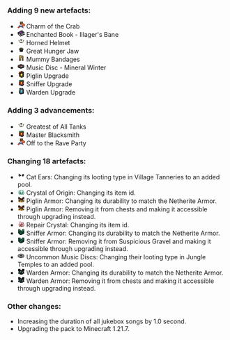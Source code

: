 ### Adding 9 new artefacts:

- <img alt="" src="https://raw.githubusercontent.com/Lipatant/LipatantsArtefacts/refs/heads/main/docs/img/item/crab_charm.png" width="16"/> Charm of the Crab
- <img alt="" src="https://raw.githubusercontent.com/Lipatant/LipatantsArtefacts/refs/heads/main/docs/img/item/enchanted_book_illager_bane.png" width="16"/> Enchanted Book - Illager's Bane
- <img alt="" src="https://raw.githubusercontent.com/Lipatant/LipatantsArtefacts/refs/heads/main/docs/img/item/goat_helmet.png" width="16"/> Horned Helmet
- <img alt="" src="https://raw.githubusercontent.com/Lipatant/LipatantsArtefacts/refs/heads/main/docs/img/item/great_hunger_helmet.png" width="16"/> Great Hunger Jaw
- <img alt="" src="https://raw.githubusercontent.com/Lipatant/LipatantsArtefacts/refs/heads/main/docs/img/item/mummy_leggings.png" width="16"/> Mummy Bandages
- <img alt="" src="https://raw.githubusercontent.com/Lipatant/LipatantsArtefacts/refs/heads/main/docs/img/item/music_disc_mineral_winter.png" width="16"/> Music Disc - Mineral Winter
- <img alt="" src="https://raw.githubusercontent.com/Lipatant/LipatantsArtefacts/refs/heads/main/docs/img/item/piglin_upgrade_smithing_template.png" width="16"/> Piglin Upgrade
- <img alt="" src="https://raw.githubusercontent.com/Lipatant/LipatantsArtefacts/refs/heads/main/docs/img/item/sniffer_upgrade_smithing_template.png" width="16"/> Sniffer Upgrade
- <img alt="" src="https://raw.githubusercontent.com/Lipatant/LipatantsArtefacts/refs/heads/main/docs/img/item/warden_upgrade_smithing_template.png" width="16"/> Warden Upgrade

### Adding 3 advancements:

- <img alt="" src="https://raw.githubusercontent.com/Lipatant/LipatantsArtefacts/refs/heads/main/docs/img/item/goat_helmet.png" width="16"/> Greatest of All Tanks
- <img alt="" src="https://raw.githubusercontent.com/Lipatant/LipatantsArtefacts/refs/heads/main/docs/img/item/sniffer_upgrade_smithing_template.png" width="16"/> Master Blacksmith
- <img alt="" src="https://raw.githubusercontent.com/Lipatant/LipatantsArtefacts/refs/heads/main/docs/img/item/crab_charm.png" width="16"/> Off to the Rave Party

### Changing 18 artefacts:

- <img alt="" src="https://raw.githubusercontent.com/Lipatant/LipatantsArtefacts/refs/heads/main/docs/img/item/cat_helmet.png" width="16"/> Cat Ears: Changing its looting type in Village Tanneries to an added pool.
- <img alt="" src="https://raw.githubusercontent.com/Lipatant/LipatantsArtefacts/refs/heads/main/docs/img/item/origin_crystal.png" width="16"/> Crystal of Origin: Changing its item id.
- <img alt="" src="https://raw.githubusercontent.com/Lipatant/LipatantsArtefacts/refs/heads/main/docs/img/item/piglin_chestplate.png" width="16"/> Piglin Armor: Changing its durability to match the Netherite Armor.
- <img alt="" src="https://raw.githubusercontent.com/Lipatant/LipatantsArtefacts/refs/heads/main/docs/img/item/piglin_chestplate.png" width="16"/> Piglin Armor: Removing it from chests and making it accessible through upgrading instead.
- <img alt="" src="https://raw.githubusercontent.com/Lipatant/LipatantsArtefacts/refs/heads/main/docs/img/item/repair_crystal.png" width="16"/> Repair Crystal: Changing its item id.
- <img alt="" src="https://raw.githubusercontent.com/Lipatant/LipatantsArtefacts/refs/heads/main/docs/img/item/sniffer_chestplate.png" width="16"/> Sniffer Armor: Changing its durability to match the Netherite Armor.
- <img alt="" src="https://raw.githubusercontent.com/Lipatant/LipatantsArtefacts/refs/heads/main/docs/img/item/sniffer_chestplate.png" width="16"/> Sniffer Armor: Removing it from Suspicious Gravel and making it accessible through upgrading instead.
- <img alt="" src="https://raw.githubusercontent.com/Lipatant/LipatantsArtefacts/refs/heads/main/docs/img/item/music_disc_space_caster.png" width="16"/> Uncommon Music Discs: Changing their looting type in Jungle Temples to an added pool.
- <img alt="" src="https://raw.githubusercontent.com/Lipatant/LipatantsArtefacts/refs/heads/main/docs/img/item/warden_chestplate.png" width="16"/> Warden Armor: Changing its durability to match the Netherite Armor.
- <img alt="" src="https://raw.githubusercontent.com/Lipatant/LipatantsArtefacts/refs/heads/main/docs/img/item/warden_chestplate.png" width="16"/> Warden Armor: Removing it from chests and making it accessible through upgrading instead.

### Other changes:

- Increasing the duration of all jukebox songs by 1.0 second.
- Upgrading the pack to Minecraft 1.21.7.